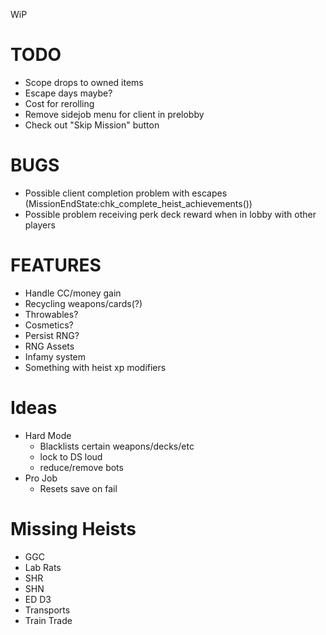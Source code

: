 WiP

# TODO

- Scope drops to owned items
- Escape days maybe?
- Cost for rerolling
- Remove sidejob menu for client in prelobby
- Check out "Skip Mission" button

# BUGS

- Possible client completion problem with escapes (MissionEndState:chk_complete_heist_achievements())
- Possible problem receiving perk deck reward when in lobby with other players

# FEATURES

- Handle CC/money gain
- Recycling weapons/cards(?)
- Throwables?
- Cosmetics?
- Persist RNG?
- RNG Assets
- Infamy system
- Something with heist xp modifiers

# Ideas

- Hard Mode
  - Blacklists certain weapons/decks/etc
  - lock to DS loud
  - reduce/remove bots
- Pro Job
  - Resets save on fail

# Missing Heists

- GGC
- Lab Rats
- SHR
- SHN
- ED D3
- Transports
- Train Trade
